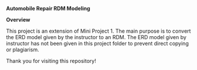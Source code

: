 **Automobile Repair RDM Modeling** 

**Overview** 

This project is an extension of Mini Project 1. The main purpose is to convert the ERD model given by the instructor to an RDM. The ERD model given by instructor has not been given in this project folder to prevent direct copying or plagiarism.

Thank you for visiting this repository!
